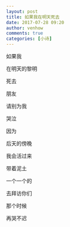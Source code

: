 ```yaml
---
layout: post
title: 如果我在明天死去
date: 2017-07-28 09:20
author: venhow
comments: true
categories: [小诗]
---
```

如果我

在明天的黎明

死去

朋友

请别为我

哭泣

因为

后天的傍晚

我会活过来

带着泥土

一个一个的

去拜访你们

那个时候

再哭不迟
